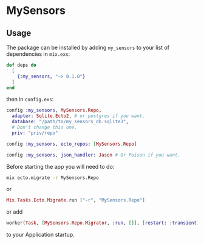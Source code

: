 # MySensors

## Usage

The package can be installed
by adding `my_sensors` to your list of dependencies in `mix.exs`:

```elixir
def deps do
  [
    {:my_sensors, "~> 0.1.0"}
  ]
end
```

then in `config.exs`:
```elixir
config :my_sensors, MySensors.Repo,
  adapter: Sqlite.Ecto2, # or postgres if you want.
  database: "/path/to/my_sensors_db.sqlite3",
  # Don't change this one.
  priv: "priv/repo"

config :my_sensors, ecto_repos: [MySensors.Repo]

config :my_sensors, json_handler: Jason # Or Poison if you want.
```

Before starting the app you will need to do:

```bash
mix ecto.migrate -r MySensors.Repo
```

or

```elixir
Mix.Tasks.Ecto.Migrate.run ["-r", "MySensors.Repo"]
```

or add
```elixir
worker(Task, [MySensors.Repo.Migrator, :run, []], [restart: :transient]),
```

to your Application startup.
